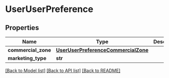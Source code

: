 # UserUserPreference

## Properties
Name | Type | Description | Notes
------------ | ------------- | ------------- | -------------
**commercial_zone** | [**UserUserPreferenceCommercialZone**](UserUserPreferenceCommercialZone.md) |  | [optional] 
**marketing_type** | **str** |  | [optional] 

[[Back to Model list]](../README.md#documentation-for-models) [[Back to API list]](../README.md#documentation-for-api-endpoints) [[Back to README]](../README.md)



